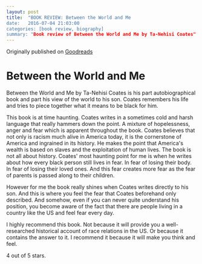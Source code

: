 ```yaml
---
layout: post
title:  "BOOK REVIEW: Between the World and Me
date:   2016-07-04 21:03:00
categories: [book review, biography]
summary: "Book review of Between the World and Me by Ta-Nehisi Coates"
---
```

Originally published on [Goodreads](https://www.goodreads.com/review/show/1687861066)

# Between the World and Me
Between the World and Me by Ta-Nehisi Coates is his part autobiographical book and part his view of the world to his son. Coates remembers his life and tries to piece together what it means to be black for him.

This book is at time haunting. Coates writes in a sometimes cold and harsh language that really hammers down the point. A mixture of hopelessness, anger and fear which is apparent throughout the book. Coates believes that not only is racism much alive in America today, it is the cornerstone of America and ingrained in its history. He makes the point that America's wealth is based on slaves and the exploitation of human lives.
The book is not all about history. Coates' most haunting point for me is when he writes about how every black person still lives in fear. In fear of losing their body. In fear of losing their loved ones. And this fear creates more fear as the fear of parents is passed along to their children.

However for me the book really shines when Coates writes directly to his son. And this is where you feel the fear that Coates beforehand only described. And somehow, even if you can never quite understand his position, you become aware of the fact that there are people living in a country like the US and feel fear every day.

I highly recommend this book. Not because it will provide you a well-researched historical account of race relations in the US. Or because it contains the answer to it. I recommend it because it will make you think and feel.

4 out of 5 stars.

